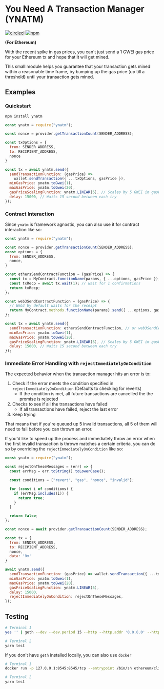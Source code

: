 # You Need A Transaction Manager (YNATM)

[![circleci](https://badgen.net/circleci/github/kendricktan/ynatm)](https://app.circleci.com/pipelines/github/kendricktan/ynatm)
[![npm](https://badgen.net/npm/v/ynatm)](https://www.npmjs.com/package/ynatm)

**(For Ethereum)**

With the recent spike in gas prices, you can't just send a 1 GWEI gas price for your Ethereum tx and hope that it will get mined.

This small module helps you guarantee that your transaction gets mined within a reasonable time frame, by bumping up the gas price (up till a threshold) until your transaction gets mined.

## Examples

### Quickstart

```bash
npm install ynatm
```

```javascript
const ynatm = require("ynatm");

const nonce = provider.getTransactionCount(SENDER_ADDRESS);

const txOptions = {
  from: SENDER_ADDRESS,
  to: RECIPIENT_ADDRESS,
  nonce
}

const tx = await ynatm.send({
  sendTransactionFunction: (gasPrice) =>
    wallet.sendTransaction({ ...txOptions, gasPrice }),
  minGasPrice: ynatm.toGwei(1),
  maxGasPrice: ynatm.toGwei(20),
  gasPriceScalingFunction: ynatm.LINEAR(5), // Scales by 5 GWEI in gasPrice between each try
  delay: 15000, // Waits 15 second between each try
});
```

### Contract Interaction

Since `ynatm` is framework agnostic, you can also use it for contract interaction like so:

```javascript
const ynatm = require("ynatm");

const nonce = provider.getTransactionCount(SENDER_ADDRESS);
const options = {
  from: SENDER_ADDRESS,
  nonce,
}

const ethersSendContractFunction = (gasPrice) => {
  const tx = MyContract.functionName(params, { ...options, gasPrice });
  const txRecp = await tx.wait(1); // wait for 1 confirmations
  return txRecp;
};

const web3SendContractFunction = (gasPrice) => {
  // Web3 by default waits for the receipt
  return MyContract.methods.functionName(params).send({ ...options, gasPrice });
};

const tx = await ynatm.send({
  sendTransactionFunction: ethersSendContractFunction, // or web3SendContractFunction
  minGasPrice: ynatm.toGwei(1),
  maxGasPrice: ynatm.toGwei(20),
  gasPriceScalingFunction: ynatm.LINEAR(5), // Scales by 5 GWEI in gasPrice between each try
  delay: 15000, // Waits 15 second between each try
});
```

### Immediate Error Handling with `rejectImmediatelyOnCondition`

The expected behavior when the transaction manager hits an error is to:

1. Check if the error meets the condition specified in `rejectImmediatelyOnCondition` (Defaults to checking for reverts)
   - If the condition is met, all future transactions are cancelled the the promise is rejected
2. Checks to see if all the transactions have failed
   - If all transactions have failed, reject the last error
3. Keep trying

That means that if you're queued up 5 invalid transactions, all 5 of them will need to fail before you can thrown an error.

If you'd like to speed up the process and immediately throw an error when the first invalid transaction is thrown matches a certain criteria, you can do so by overriding the `rejectImmediatelyOnCondition` like so:

```javascript
const ynatm = require("ynatm");

const rejectOnTheseMessages = (err) => {
  const errMsg = err.toString().toLowerCase();

  const conditions = ["revert", "gas", "nonce", "invalid"];

  for (const i of conditions) {
    if (errMsg.includes(i)) {
      return true;
    }
  }

  return false;
};

const nonce = await provider.getTransactionCount(SENDER_ADDRESS);

const tx = {
  from: SENDER_ADDRESS,
  to: RECIPIENT_ADDRESS,
  nonce,
  data: '0x'
}

await ynatm.send({
  sendTransactionFunction: (gasPrice) => wallet.sendTransaction({ ...tx, gasPrice }),
  minGasPrice: ynatm.toGwei(1),
  maxGasPrice: ynatm.toGwei(20),
  gasPriceScalingFunction: ynatm.LINEAR(5),
  delay: 15000,
  rejectImmediatelyOnCondition: rejectOnTheseMessages,
});
```

## Testing

```bash
# Terminal 1
yes '' | geth --dev --dev.period 15 --http --http.addr '0.0.0.0' --http.port 8545 --http.api 'eth,net,web3,account,admin,personal' --unlock '0' --allow-insecure-unlock

# Terminal 2
yarn test
```

If you don't have `geth` installed locally, you can also use `docker`

```bash
# Terminal 1
docker run -p 127.0.0.1:8545:8545/tcp --entrypoint /bin/sh ethereum/client-go:v1.9.14 -c "yes '' | geth --dev --dev.period 15 --http --http.addr '0.0.0.0' --http.port 8545 --http.api 'eth,net,web3,account,admin,personal' --unlock '0' --allow-insecure-unlock"

# Terminal 2
yarn test
```
